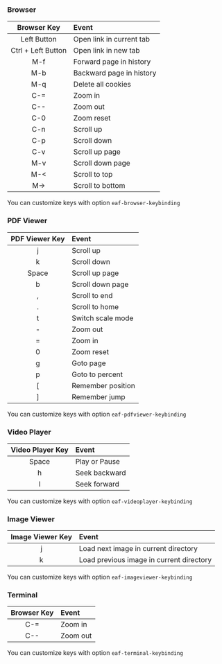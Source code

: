 ### Browser

| Browser Key        | Event                    |
| :-----:            | :----                    |
| Left Button        | Open link in current tab |
| Ctrl + Left Button | Open link in new tab     |
| M-f                | Forward page in history  |
| M-b                | Backward page in history |
| M-q                | Delete all cookies       |
| C-=                | Zoom in                  |
| C--                | Zoom out                 |
| C-0                | Zoom reset               |
| C-n                | Scroll up                |
| C-p                | Scroll down              |
| C-v                | Scroll up page           |
| M-v                | Scroll down page         |
| M-<                | Scroll to top            |
| M->                | Scroll to bottom         |

You can customize keys with option ```eaf-browser-keybinding```

### PDF Viewer

| PDF Viewer Key | Event             |
| :-----:        | :----             |
| j              | Scroll up         |
| k              | Scroll down       |
| Space          | Scroll up page    |
| b              | Scroll down page  |
| ,              | Scroll to end     |
| .              | Scroll to home    |
| t              | Switch scale mode |
| -              | Zoom out          |
| =              | Zoom in           |
| 0              | Zoom reset        |
| g              | Goto page         |
| p              | Goto to percent   |
| [              | Remember position |
| ]              | Remember jump     |

You can customize keys with option ```eaf-pdfviewer-keybinding```

### Video Player

| Video Player Key | Event         |
| :-----:          | :----         |
| Space            | Play or Pause |
| h                | Seek backward |
| l                | Seek forward  |

You can customize keys with option ```eaf-videoplayer-keybinding```

### Image Viewer

| Image Viewer Key | Event                                    |
| :-----:          | :----                                    |
| j                | Load next image in current directory     |
| k                | Load previous image in current directory |

You can customize keys with option ```eaf-imageviewer-keybinding```

### Terminal

| Browser Key        | Event                    |
| :-----:            | :----                    |
| C-=                | Zoom in                  |
| C--                | Zoom out                 |

You can customize keys with option ```eaf-terminal-keybinding```
